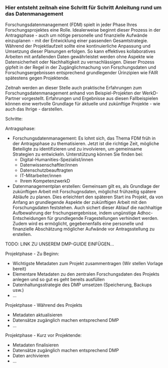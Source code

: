 ### Hier entsteht zeitnah eine Schritt für Schritt Anleitung rund um das Datenmanagement

Forschungsdatenmanagement (FDM) spielt in jeder Phase Ihres Forschungsprojektes eine Rolle. Idealerweise beginnt dieser Prozess in der Antragsphase - auch um nötige personelle und finanzielle Aufwände einzuplanen - mit der Entwicklung einer passenden Gesamtstrategie. Während der Projektlaufzeit sollte eine kontinuierliche Anpassung und Umsetzung dieser Planungen erfolgen. So kann effektives kollaboratives Arbeiten mit anfallenden Daten gewährleistet werden ohne Aspekte wie Datensicherheit oder Nachhaltigkeit zu vernachlässigen. Dieser Prozess gipfelt in der Regel in der Zugänglichmachung von Forschungsdaten und Forschungsergebnissen entsprechend grundlegender Ürinzipien wie FAIR spätestens gegen Projektende.

Zeitnah werden an dieser Stelle auch praktische Erfahrungen zum Forschungsdatenmanagement anhand von Beispiel-Projekten der WerkD-Partner vorgestellt. Erfahrungen und Ergebnisse aus diesen Fallbeispielen können eine wertvolle Grundlage für aktuelle und zukünftige Projekte - wie auch das Ihrige - darstellen.

Schritte:

Antragsphase:
* Forschungsdatenmanagement: Es lohnt sich, das Thema FDM früh in der Antragsphase zu thematisieren. Jetzt ist die richtige Zeit, mögliche Beteiligte zu identifizieren und zu involvieren, um gemeinsame Strategien zu entwickeln. Unterstützung können Sie finden bei:
  * Digital-Humanities-Spezialist/innen
  * Datenwissenschaftler/innen
  * Datenschutzbeauftragten
  * IT-Mitarbeiter/innen
  * Ihrem KompetenzwerkD
* Datenmanagementplan erstellen: Gemeinsam gilt es, als Grundlage der zukünftigen Arbeit mit Forschugnsdaten, möglichst frühzeitig spätere Abläufe zu planen. Dies erleichtert den späteren Start ins Projekt, da von Anfang an grundlegende Aspekte der zukünftigen Arbeit mit den Forschungsdaten feststehen. Auch sichert dieser Ablauf die nachhaltige Aufbewahrung der frschungsergebnisse, indem ungünstige Adhoc-Entscheidungen für grundlegende Fragestellungen verhindert werden. Zudem wird es ermöglicht, gegebenenfalls eine personelle und finanzielle Abschätzung möglicher Aufwände vor Antragsstellung zu erstellen.

TODO: LINK ZU UNSEREM DMP-GUIDE EINFÜGEN...

Projektphase - Zu Beginn:
* Wichtigste Metadaten zum Projekt zusammentragen (Wir stellen Vorlage bereit)
* Elementare Metadaten zu den zentralen Forschungsdaten des Projekts anlegen und so gut es geht bereits ausfüllen
* Datenhaltungsstrategie des DMP umsetzen (Speicherung, Backups usw.)
* ...

Projektphase - Während des Projekts
* Metadaten aktualisieren
* Datensätze zugänglich machen entsprechend DMP
* ...

Projektphase - Kurz vor Projektende:
* Metadaten finalisieren
* Datensätze zugänglich machen entsprechend DMP
* Daten archivieren
* ...
